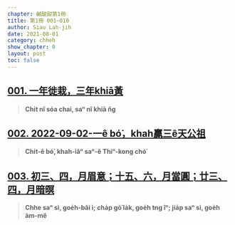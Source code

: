 ```yaml
---
chapter: 鹹酸甜第1冊
title: 第1冊 001~010
author: Siau Lah-jih
date: 2021-08-01
category: chheh
show_chapter: 0
layout: post
toc: false
---
```


## [001. 一年徙栽，三年khiā黃](09-01.html)
> **Chi̍t nî sóa chai, saⁿ nî khiā n̂g**

## [002. 2022-09-02-一ê bó͘，khah贏三ê天公祖](09-02.html)
> **Chi̍t-ê bó͘, khah-iâⁿ saⁿ-ê Thiⁿ-kong chó͘**

## [003. 初三、四，月眉意；十五、六，月當圓；廿三、四，月暗暝](09-05.html)
>**Chhe saⁿ sì, goe̍h-bâi ì; cha̍p gō͘ la̍k, goe̍h tng îⁿ; jia̍p saⁿ sì, goe̍h àm-mê**

